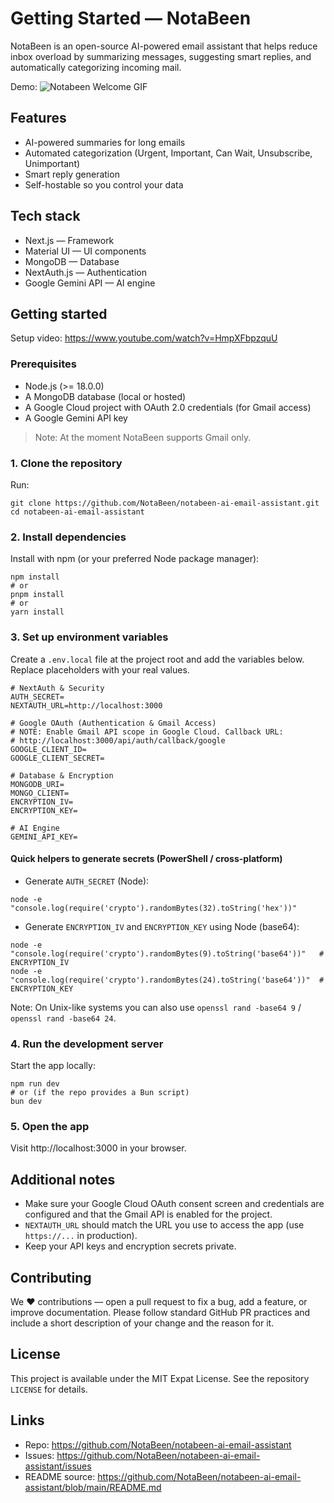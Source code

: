 
# Getting Started — NotaBeen

NotaBeen is an open-source AI-powered email assistant that helps reduce inbox
overload by summarizing messages, suggesting smart replies, and automatically
categorizing incoming mail.

Demo: ![Notabeen Welcome GIF](https://github.com/NotaBeen/notabeen-ai-email-assistant/raw/main/public/notabeen-welcome.gif)

## Features

- AI-powered summaries for long emails
- Automated categorization (Urgent, Important, Can Wait, Unsubscribe, Unimportant)
- Smart reply generation
- Self-hostable so you control your data

## Tech stack

- Next.js — Framework
- Material UI — UI components
- MongoDB — Database
- NextAuth.js — Authentication
- Google Gemini API — AI engine

## Getting started

Setup video: https://www.youtube.com/watch?v=HmpXFbpzquU

### Prerequisites

- Node.js (>= 18.0.0)
- A MongoDB database (local or hosted)
- A Google Cloud project with OAuth 2.0 credentials (for Gmail access)
- A Google Gemini API key

> Note: At the moment NotaBeen supports Gmail only.

### 1. Clone the repository

Run:

```pwsh
git clone https://github.com/NotaBeen/notabeen-ai-email-assistant.git
cd notabeen-ai-email-assistant
```

### 2. Install dependencies

Install with npm (or your preferred Node package manager):

```pwsh
npm install
# or
pnpm install
# or
yarn install
```

### 3. Set up environment variables

Create a `.env.local` file at the project root and add the variables below.
Replace placeholders with your real values.

```env
# NextAuth & Security
AUTH_SECRET=
NEXTAUTH_URL=http://localhost:3000

# Google OAuth (Authentication & Gmail Access)
# NOTE: Enable Gmail API scope in Google Cloud. Callback URL:
# http://localhost:3000/api/auth/callback/google
GOOGLE_CLIENT_ID=
GOOGLE_CLIENT_SECRET=

# Database & Encryption
MONGODB_URI=
MONGO_CLIENT=
ENCRYPTION_IV=
ENCRYPTION_KEY=

# AI Engine
GEMINI_API_KEY=
```

#### Quick helpers to generate secrets (PowerShell / cross-platform)

- Generate `AUTH_SECRET` (Node):

```pwsh
node -e "console.log(require('crypto').randomBytes(32).toString('hex'))"
```

- Generate `ENCRYPTION_IV` and `ENCRYPTION_KEY` using Node (base64):

```pwsh
node -e "console.log(require('crypto').randomBytes(9).toString('base64'))"   # ENCRYPTION_IV
node -e "console.log(require('crypto').randomBytes(24).toString('base64'))"  # ENCRYPTION_KEY
```

Note: On Unix-like systems you can also use `openssl rand -base64 9` / `openssl rand -base64 24`.

### 4. Run the development server

Start the app locally:

```pwsh
npm run dev
# or (if the repo provides a Bun script)
bun dev
```

### 5. Open the app

Visit http://localhost:3000 in your browser.

## Additional notes

- Make sure your Google Cloud OAuth consent screen and credentials are configured
	and that the Gmail API is enabled for the project.
- `NEXTAUTH_URL` should match the URL you use to access the app (use `https://...`
	in production).
- Keep your API keys and encryption secrets private.

## Contributing

We ❤️ contributions — open a pull request to fix a bug, add a feature, or improve
documentation. Please follow standard GitHub PR practices and include a short
description of your change and the reason for it.

## License

This project is available under the MIT Expat License. See the repository
`LICENSE` for details.

## Links

- Repo: https://github.com/NotaBeen/notabeen-ai-email-assistant
- Issues: https://github.com/NotaBeen/notabeen-ai-email-assistant/issues
- README source: https://github.com/NotaBeen/notabeen-ai-email-assistant/blob/main/README.md

